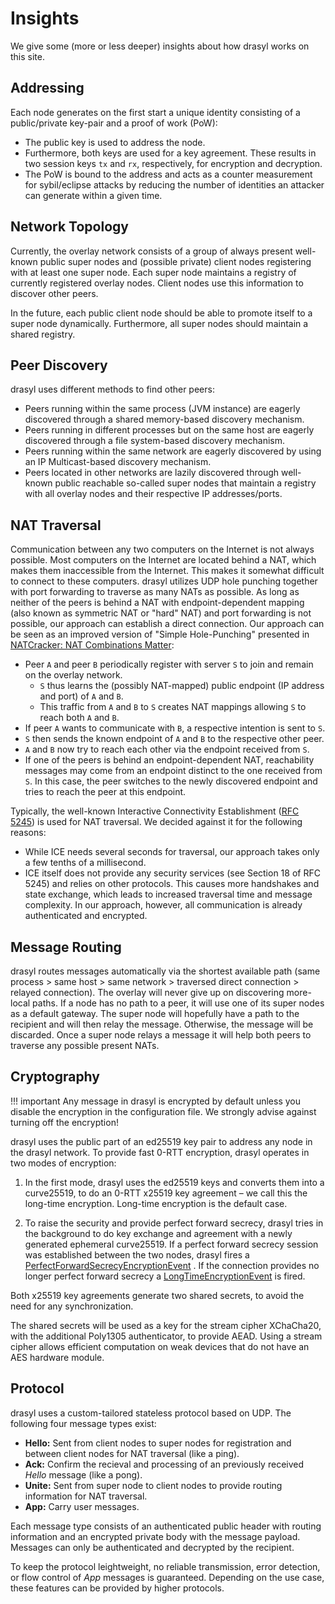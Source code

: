 # Insights

We give some (more or less deeper) insights about how drasyl works on this site.

## Addressing

Each node generates on the first start a unique identity consisting of a public/private key-pair and a proof of work (PoW):

* The public key is used to address the node.
* Furthermore, both keys are used for a key agreement. These results in two session keys `tx` and `rx`, respectively, for encryption and decryption.
* The PoW is bound to the address and acts as a counter measurement for sybil/eclipse attacks by reducing the number of identities an attacker can generate within a given time.

## Network Topology

Currently, the overlay network consists of a group of always present well-known public super nodes and (possible private) client nodes registering with at least one super node.
Each super node maintains a registry of currently registered overlay nodes. Client nodes use this information to discover other peers.

In the future, each public client node should be able to promote itself to a super node dynamically.
Furthermore, all super nodes should maintain a shared registry.

## Peer Discovery

drasyl uses different methods to find other peers:

* Peers running within the same process (JVM instance) are eagerly discovered through a shared memory-based discovery mechanism.
* Peers running in different processes but on the same host are eagerly discovered through a file system-based discovery mechanism.
* Peers running within the same network are eagerly discovered by using an IP Multicast-based discovery mechanism.
* Peers located in other networks are lazily discovered through well-known public reachable so-called super nodes that maintain a registry with all overlay nodes and their respective IP addresses/ports.

## NAT Traversal

Communication between any two computers on the Internet is not always possible.
Most computers on the Internet are located behind a NAT, which makes them inaccessible from the Internet.
This makes it somewhat difficult to connect to these computers.
drasyl utilizes UDP hole punching together with port forwarding to traverse as many NATs as possible.
As long as neither of the peers is behind a NAT with endpoint-dependent mapping (also known as symmetric NAT or "hard" NAT) and port forwarding is not possible, our approach can establish a direct connection.
Our approach can be seen as an improved version of "Simple Hole-Punching" presented in [NATCracker: NAT Combinations Matter](https://doi.org/10.1109/ICCCN.2009.5235278):

* Peer `A` and peer `B` periodically register with server `S` to join and remain on the overlay network.
  * `S` thus learns the (possibly NAT-mapped) public endpoint (IP address and port) of `A` and `B`.
  * This traffic from `A` and `B` to `S` creates NAT mappings allowing `S` to reach both `A` and `B`.
* If peer `A` wants to communicate with `B`, a respective intention is sent to `S`.
* `S` then sends the known endpoint of `A` and `B` to the respective other peer.
* `A` and `B` now try to reach each other via the endpoint received from `S`.
* If one of the peers is behind an endpoint-dependent NAT, reachability messages may come from an endpoint distinct to the one received from `S`.
In this case, the peer switches to the newly discovered endpoint and tries to reach the peer at this endpoint.

Typically, the well-known Interactive Connectivity Establishment ([RFC 5245](https://datatracker.ietf.org/doc/html/rfc5245)) is used for NAT traversal. We decided against it for the following reasons:

* While ICE needs several seconds for traversal, our approach takes only a few tenths of a millisecond.
* ICE itself does not provide any security services (see Section 18 of RFC 5245) and relies on other protocols. This causes more handshakes and state exchange, which leads to increased traversal time and message complexity. In our approach, however, all communication is already authenticated and encrypted.

## Message Routing

drasyl routes messages automatically via the shortest available path (same process > same host > same network > traversed direct connection > relayed connection).
The overlay will never give up on discovering more-local paths.
If a node has no path to a peer, it will use one of its super nodes as a default gateway.
The super node will hopefully have a path to the recipient and will then relay the message.
Otherwise, the message will be discarded.
Once a super node relays a message it will help both peers to traverse any possible present NATs.

## Cryptography

!!! important
    Any message in drasyl is encrypted by default unless you disable the encryption in the configuration file. 
    We strongly advise against turning off the encryption!


drasyl uses the public part of an ed25519 key pair to address any node in the drasyl network. To provide fast 0-RTT encryption, 
drasyl operates in two modes of encryption:

1. In the first mode, drasyl uses the ed25519 keys and converts them into a curve25519, to do an
   0-RTT x25519 key agreement – we call this the long-time encryption. Long-time encryption is the
   default case.

2. To raise the security and provide perfect forward secrecy, drasyl tries in the background to do
   key exchange and agreement with a newly generated ephemeral curve25519. If a perfect forward
   secrecy session was established between the two nodes, drasyl fires
   a [PerfectForwardSecrecyEncryptionEvent](https://api.drasyl.org/master/org/drasyl/node/event/PerfectForwardSecrecyEncryptionEvent.html)
   . If the connection provides no longer perfect forward secrecy
   a [LongTimeEncryptionEvent](https://api.drasyl.org/master/org/drasyl/node/event/LongTimeEncryptionEvent.html)
   is fired.

Both x25519 key agreements generate two shared secrets, to avoid the need for any synchronization.

The shared secrets will be used as a key for the stream cipher XChaCha20, with the additional Poly1305 authenticator, 
to provide AEAD.
Using a stream cipher allows efficient computation on weak devices that do not have an AES hardware module.

## Protocol

drasyl uses a custom-tailored stateless protocol based on UDP. The following four message types exist:

* **Hello:** Sent from client nodes to super nodes for registration and between client nodes for NAT traversal (like a ping).
* **Ack:** Confirm the recieval and processing of an previously received *Hello* message (like a pong).
* **Unite:** Sent from super node to client nodes to provide routing information for NAT traversal.
* **App:** Carry user messages.

Each message type consists of an authenticated public header with routing information and an encrypted private body with the message payload.
Messages can only be authenticated and decrypted by the recipient.

To keep the protocol leightweight, no reliable transmission, error detection, or flow control of *App* messages is guaranteed.
Depending on the use case, these features can be provided by higher protocols.


